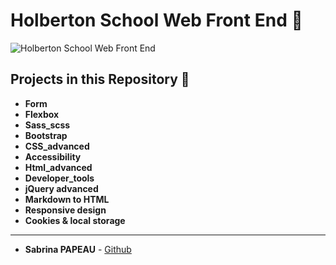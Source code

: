 # Holberton School Web Front End 📌

![Holberton School Web Front End](https://zupimages.net/up/24/16/mteg.png)

## Projects in this Repository 🚀

- **Form**  
- **Flexbox**
- **Sass_scss**  
- **Bootstrap**
- **CSS_advanced**  
- **Accessibility**  
- **Html_advanced**  
- **Developer_tools**
- **jQuery advanced**  
- **Markdown to HTML**  
- **Responsive design**  
- **Cookies & local storage**
  


---

* **Sabrina PAPEAU** - [Github](https://github.com/Holbiwan)
